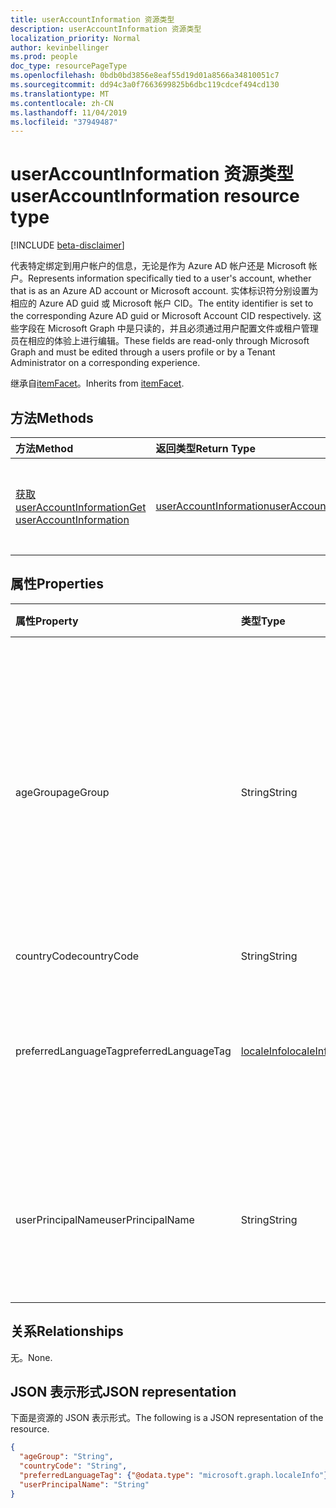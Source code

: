 ```yaml
---
title: userAccountInformation 资源类型
description: userAccountInformation 资源类型
localization_priority: Normal
author: kevinbellinger
ms.prod: people
doc_type: resourcePageType
ms.openlocfilehash: 0bdb0bd3856e8eaf55d19d01a8566a34810051c7
ms.sourcegitcommit: dd94c3a0f7663699825b6dbc119cdcef494cd130
ms.translationtype: MT
ms.contentlocale: zh-CN
ms.lasthandoff: 11/04/2019
ms.locfileid: "37949487"
---
```

# <a name="useraccountinformation-resource-type"></a><span data-ttu-id="c0a0f-103">userAccountInformation 资源类型</span><span class="sxs-lookup"><span data-stu-id="c0a0f-103">userAccountInformation resource type</span></span>

[!INCLUDE [beta-disclaimer](../../includes/beta-disclaimer.md)]

<span data-ttu-id="c0a0f-104">代表特定绑定到用户帐户的信息，无论是作为 Azure AD 帐户还是 Microsoft 帐户。</span><span class="sxs-lookup"><span data-stu-id="c0a0f-104">Represents information specifically tied to a user's account, whether that is as an Azure AD account or Microsoft account.</span></span> <span data-ttu-id="c0a0f-105">实体标识符分别设置为相应的 Azure AD guid 或 Microsoft 帐户 CID。</span><span class="sxs-lookup"><span data-stu-id="c0a0f-105">The entity identifier is set to the corresponding Azure AD guid or Microsoft Account CID respectively.</span></span> <span data-ttu-id="c0a0f-106">这些字段在 Microsoft Graph 中是只读的，并且必须通过用户配置文件或租户管理员在相应的体验上进行编辑。</span><span class="sxs-lookup"><span data-stu-id="c0a0f-106">These fields are read-only through Microsoft Graph and must be edited through a users profile or by a Tenant Administrator on a corresponding experience.</span></span>

<span data-ttu-id="c0a0f-107">继承自[itemFacet](itemfacet.md)。</span><span class="sxs-lookup"><span data-stu-id="c0a0f-107">Inherits from [itemFacet](itemfacet.md).</span></span>

## <a name="methods"></a><span data-ttu-id="c0a0f-108">方法</span><span class="sxs-lookup"><span data-stu-id="c0a0f-108">Methods</span></span>

| <span data-ttu-id="c0a0f-109">方法</span><span class="sxs-lookup"><span data-stu-id="c0a0f-109">Method</span></span>                                                             | <span data-ttu-id="c0a0f-110">返回类型</span><span class="sxs-lookup"><span data-stu-id="c0a0f-110">Return Type</span></span>                                         | <span data-ttu-id="c0a0f-111">说明</span><span class="sxs-lookup"><span data-stu-id="c0a0f-111">Description</span></span>                                                         |
|:-------------------------------------------------------------------|:----------------------------------------------------|:--------------------------------------------------------------------|
| [<span data-ttu-id="c0a0f-112">获取 userAccountInformation</span><span class="sxs-lookup"><span data-stu-id="c0a0f-112">Get userAccountInformation</span></span>](../api/useraccountinformation-get.md) | [<span data-ttu-id="c0a0f-113">userAccountInformation</span><span class="sxs-lookup"><span data-stu-id="c0a0f-113">userAccountInformation</span></span>](useraccountinformation.md) | <span data-ttu-id="c0a0f-114">读取**userAccountInformation**对象的属性和关系。</span><span class="sxs-lookup"><span data-stu-id="c0a0f-114">Read the properties and relationships of a **userAccountInformation** object.</span></span> |

## <a name="properties"></a><span data-ttu-id="c0a0f-115">属性</span><span class="sxs-lookup"><span data-stu-id="c0a0f-115">Properties</span></span>

| <span data-ttu-id="c0a0f-116">属性</span><span class="sxs-lookup"><span data-stu-id="c0a0f-116">Property</span></span>            | <span data-ttu-id="c0a0f-117">类型</span><span class="sxs-lookup"><span data-stu-id="c0a0f-117">Type</span></span>                       | <span data-ttu-id="c0a0f-118">描述</span><span class="sxs-lookup"><span data-stu-id="c0a0f-118">Description</span></span>                                                                                                                              |
|:--------------------|:---------------------------|:-----------------------------------------------------------------------------------------------------------------------------------------|
|<span data-ttu-id="c0a0f-119">ageGroup</span><span class="sxs-lookup"><span data-stu-id="c0a0f-119">ageGroup</span></span>             |<span data-ttu-id="c0a0f-120">String</span><span class="sxs-lookup"><span data-stu-id="c0a0f-120">String</span></span>                      | <span data-ttu-id="c0a0f-121">显示用户的年龄组。</span><span class="sxs-lookup"><span data-stu-id="c0a0f-121">Shows the age group of user.</span></span> <span data-ttu-id="c0a0f-122">允许的`null`值`minor`、 `notAdult`和`adult`由目录生成且不能更改。</span><span class="sxs-lookup"><span data-stu-id="c0a0f-122">Allowed values `null`, `minor`, `notAdult` and `adult` are generated by the directory and cannot be changed.</span></span>|
|<span data-ttu-id="c0a0f-123">countryCode</span><span class="sxs-lookup"><span data-stu-id="c0a0f-123">countryCode</span></span>          |<span data-ttu-id="c0a0f-124">String</span><span class="sxs-lookup"><span data-stu-id="c0a0f-124">String</span></span>|                     | <span data-ttu-id="c0a0f-125">包含与用户帐户关联的双字符国家/地区代码。</span><span class="sxs-lookup"><span data-stu-id="c0a0f-125">Contains the two-character country code associated with the users account.</span></span>                                                                |
|<span data-ttu-id="c0a0f-126">preferredLanguageTag</span><span class="sxs-lookup"><span data-stu-id="c0a0f-126">preferredLanguageTag</span></span> |[<span data-ttu-id="c0a0f-127">localeInfo</span><span class="sxs-lookup"><span data-stu-id="c0a0f-127">localeInfo</span></span>](localeinfo.md) | <span data-ttu-id="c0a0f-128">包含用户与帐户相关的首选语言。</span><span class="sxs-lookup"><span data-stu-id="c0a0f-128">Contains the language the user has associated as preferred for the account.</span></span>                                                              |
|<span data-ttu-id="c0a0f-129">userPrincipalName</span><span class="sxs-lookup"><span data-stu-id="c0a0f-129">userPrincipalName</span></span>    |<span data-ttu-id="c0a0f-130">String</span><span class="sxs-lookup"><span data-stu-id="c0a0f-130">String</span></span>                      | <span data-ttu-id="c0a0f-131">与帐户关联的用户的用户主体名称（UPN）。</span><span class="sxs-lookup"><span data-stu-id="c0a0f-131">The user principal name (UPN) of the user associated with the account.</span></span>                                                                   |

## <a name="relationships"></a><span data-ttu-id="c0a0f-132">关系</span><span class="sxs-lookup"><span data-stu-id="c0a0f-132">Relationships</span></span>

<span data-ttu-id="c0a0f-133">无。</span><span class="sxs-lookup"><span data-stu-id="c0a0f-133">None.</span></span>

## <a name="json-representation"></a><span data-ttu-id="c0a0f-134">JSON 表示形式</span><span class="sxs-lookup"><span data-stu-id="c0a0f-134">JSON representation</span></span>

<span data-ttu-id="c0a0f-135">下面是资源的 JSON 表示形式。</span><span class="sxs-lookup"><span data-stu-id="c0a0f-135">The following is a JSON representation of the resource.</span></span>

<!-- {
  "blockType": "resource",
  "optionalProperties": [

  ],
  "@odata.type": "microsoft.graph.userAccountInformation",
  "baseType": ""
}-->

```json
{
  "ageGroup": "String",
  "countryCode": "String",
  "preferredLanguageTag": {"@odata.type": "microsoft.graph.localeInfo"},
  "userPrincipalName": "String"
}
```

<!-- uuid: 16cd6b66-4b1a-43a1-adaf-3a886856ed98
2019-02-04 14:57:30 UTC -->
<!-- {
  "type": "#page.annotation",
  "description": "userAccountInformation resource",
  "keywords": "",
  "section": "documentation",
  "tocPath": ""
}-->
